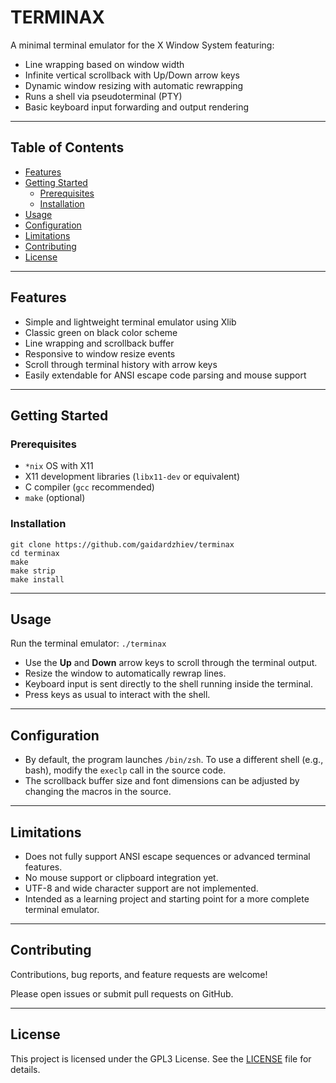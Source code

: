# TERMINAX

A minimal terminal emulator for the X Window System featuring:

- Line wrapping based on window width
- Infinite vertical scrollback with Up/Down arrow keys
- Dynamic window resizing with automatic rewrapping
- Runs a shell via pseudoterminal (PTY)
- Basic keyboard input forwarding and output rendering

---

## Table of Contents

- [Features](#features)
- [Getting Started](#getting-started)
  - [Prerequisites](#prerequisites)
  - [Installation](#installation)
- [Usage](#usage)
- [Configuration](#configuration)
- [Limitations](#limitations)
- [Contributing](#contributing)
- [License](#license)

---

## Features

- Simple and lightweight terminal emulator using Xlib
- Classic green on black color scheme
- Line wrapping and scrollback buffer
- Responsive to window resize events
- Scroll through terminal history with arrow keys
- Easily extendable for ANSI escape code parsing and mouse support

---

## Getting Started

### Prerequisites

- `*nix` OS with X11
- X11 development libraries (`libx11-dev` or equivalent)
- C compiler (`gcc` recommended)
- `make` (optional)

### Installation

```
git clone https://github.com/gaidardzhiev/terminax
cd terminax
make
make strip
make install
```

---

## Usage

Run the terminal emulator: `./terminax`


- Use the **Up** and **Down** arrow keys to scroll through the terminal output.
- Resize the window to automatically rewrap lines.
- Keyboard input is sent directly to the shell running inside the terminal.
- Press keys as usual to interact with the shell.

---

## Configuration

- By default, the program launches `/bin/zsh`. To use a different shell (e.g., bash), modify the `execlp` call in the source code.
- The scrollback buffer size and font dimensions can be adjusted by changing the macros in the source.

---

## Limitations

- Does not fully support ANSI escape sequences or advanced terminal features.
- No mouse support or clipboard integration yet.
- UTF-8 and wide character support are not implemented.
- Intended as a learning project and starting point for a more complete terminal emulator.

---

## Contributing

Contributions, bug reports, and feature requests are welcome!

Please open issues or submit pull requests on GitHub.

---

## License

This project is licensed under the GPL3 License. See the [LICENSE](LICENSE) file for details.

